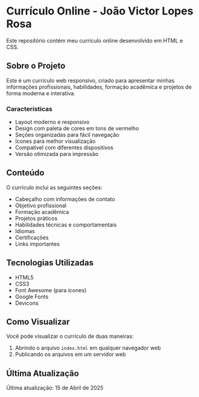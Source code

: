 # Currículo Online - João Victor Lopes Rosa

Este repositório contém meu currículo online desenvolvido em HTML e CSS.

## Sobre o Projeto

Este é um currículo web responsivo, criado para apresentar minhas informações profissionais, habilidades, formação acadêmica e projetos de forma moderna e interativa.

### Características

- Layout moderno e responsivo
- Design com paleta de cores em tons de vermelho
- Seções organizadas para fácil navegação
- Ícones para melhor visualização
- Compatível com diferentes dispositivos
- Versão otimizada para impressão

## Conteúdo

O currículo inclui as seguintes seções:

- Cabeçalho com informações de contato
- Objetivo profissional
- Formação acadêmica
- Projetos práticos
- Habilidades técnicas e comportamentais
- Idiomas
- Certificações
- Links importantes

## Tecnologias Utilizadas

- HTML5
- CSS3
- Font Awesome (para ícones)
- Google Fonts
- Devicons

## Como Visualizar

Você pode visualizar o currículo de duas maneiras:

1. Abrindo o arquivo `index.html` em qualquer navegador web
2. Publicando os arquivos em um servidor web

## Última Atualização

Última atualização: 15 de Abril de 2025
